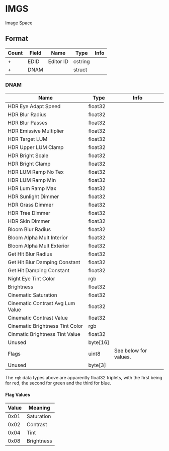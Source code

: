 IMGS
====

Image Space

## Format

Count | Field | Name | Type | Info
------|-------|------|------|-----
+ | EDID | Editor ID | cstring |
+ | DNAM |  | struct |

### DNAM

Name | Type | Info
-----|------|-----
HDR Eye Adapt Speed | float32 |
HDR Blur Radius | float32 |
HDR Blur Passes | float32 |
HDR Emissive Multiplier | float32 |
HDR Target LUM | float32 |
HDR Upper LUM Clamp | float32 |
HDR Bright Scale | float32 |
HDR Bright Clamp | float32 |
HDR LUM Ramp No Tex | float32 |
HDR LUM Ramp Min | float32 |
HDR Lum Ramp Max | float32 |
HDR Sunlight Dimmer | float32 |
HDR Grass Dimmer | float32 |
HDR Tree Dimmer | float32 |
HDR Skin Dimmer | float32 |
Bloom Blur Radius | float32 |
Bloom Alpha Mult Interior | float32 |
Bloom Alpha Mult Exterior | float32 |
Get Hit Blur Radius | float32 |
Get Hit Blur Damping Constant | float32 |
Get Hit Damping Constant | float32 |
Night Eye Tint Color | rgb |
Brightness | float32 |
Cinematic Saturation | float32 |
Cinematic Contrast Avg Lum Value | float32 |
Cinematic Contrast Value | float32 |
Cinematic Brightness Tint Color | rgb |
Cinmatic Brightness Tint Value | float32 |
Unused | byte[16] |
Flags | uint8 | See below for values.
Unused | byte[3] |
 
The `rgb` data types above are apparently float32 triplets, with the first being for red, the second for green and the third for blue.
 
#### Flag Values

Value | Meaning
------|--------
0x01 | Saturation
0x02 | Contrast
0x04 | Tint
0x08 | Brightness

